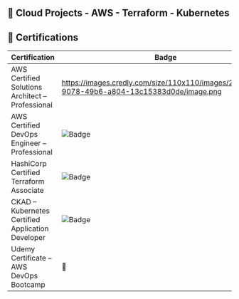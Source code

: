 ## 🚀 Cloud Projects - AWS - Terraform - Kubernetes


## 🏅 Certifications

| Certification | Badge | Link |
|---------------|-------|------|
| AWS Certified Solutions Architect – Professional | https://images.credly.com/size/110x110/images/2d84e428-9078-49b6-a804-13c15383d0de/image.png | https://www.credly.com/badges/5bb819bc-ae9f-4546-b472-064949b49a4c/public_url |
| AWS Certified DevOps Engineer – Professional | ![Badge](https://images.credly.com/size/110x110/images/2e5c6c2d-9e7a-4f3a-bd2f-1f3e8c8e5f5c/image.png) | [View on Credly](https://www.credly.com/badges/your-devops-pro-link) |
| HashiCorp Certified Terraform Associate | ![Badge](https://images.credly.com/size/110x110/images/your-image-id/image.png) | [View on Credly](https://www.credly.com/badges/your-terraform-link) |
| CKAD – Kubernetes Certified Application Developer | ![Badge](https://images.credly.com/size/110x110/images/your-image-id/image.png) | [View on Credly](https://www.credly.com/badges/your-ckad-link) |
| Udemy Certificate – AWS DevOps Bootcamp | 🧾 | [View Certificate](https://www.udemy.com/certificate/your-udemy-link) |             






